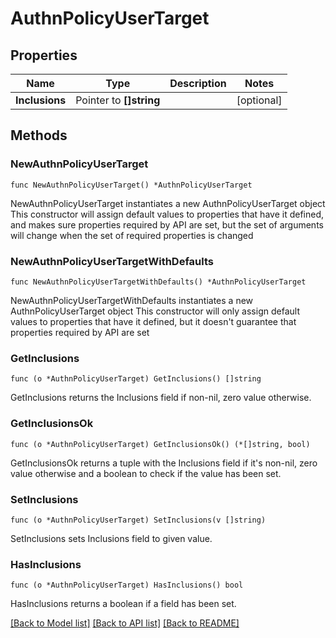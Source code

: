 # AuthnPolicyUserTarget

## Properties

Name | Type | Description | Notes
------------ | ------------- | ------------- | -------------
**Inclusions** | Pointer to **[]string** |  | [optional] 

## Methods

### NewAuthnPolicyUserTarget

`func NewAuthnPolicyUserTarget() *AuthnPolicyUserTarget`

NewAuthnPolicyUserTarget instantiates a new AuthnPolicyUserTarget object
This constructor will assign default values to properties that have it defined,
and makes sure properties required by API are set, but the set of arguments
will change when the set of required properties is changed

### NewAuthnPolicyUserTargetWithDefaults

`func NewAuthnPolicyUserTargetWithDefaults() *AuthnPolicyUserTarget`

NewAuthnPolicyUserTargetWithDefaults instantiates a new AuthnPolicyUserTarget object
This constructor will only assign default values to properties that have it defined,
but it doesn't guarantee that properties required by API are set

### GetInclusions

`func (o *AuthnPolicyUserTarget) GetInclusions() []string`

GetInclusions returns the Inclusions field if non-nil, zero value otherwise.

### GetInclusionsOk

`func (o *AuthnPolicyUserTarget) GetInclusionsOk() (*[]string, bool)`

GetInclusionsOk returns a tuple with the Inclusions field if it's non-nil, zero value otherwise
and a boolean to check if the value has been set.

### SetInclusions

`func (o *AuthnPolicyUserTarget) SetInclusions(v []string)`

SetInclusions sets Inclusions field to given value.

### HasInclusions

`func (o *AuthnPolicyUserTarget) HasInclusions() bool`

HasInclusions returns a boolean if a field has been set.


[[Back to Model list]](../README.md#documentation-for-models) [[Back to API list]](../README.md#documentation-for-api-endpoints) [[Back to README]](../README.md)


